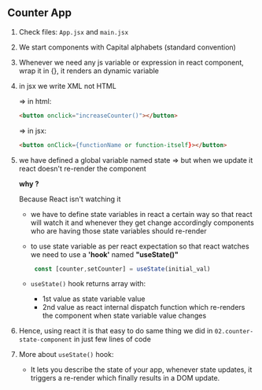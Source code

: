 ## Counter App

1. Check files: `App.jsx` and `main.jsx`
2. We start components with Capital alphabets (standard convention)
  
3. Whenever we need any js variable or expression in 
   react component, wrap it in {}, it renders an dynamic
   variable
4. in jsx we write XML not HTML
   
    => in html: 
    ```html
    <button onclick="increaseCounter()"></button>
    ```
    => in jsx:  
    ```html
    <button onClick={functionName or function-itself}></button>
    ```
5. we have defined a global variable named state => but when we update it 
    react doesn't re-render the component

   **why ?**

   Because React isn't watching it 
    
   - we have to define state variables in react 
    a certain way so that react will watch it and whenever they get change 
    accordingly components who are having those state variables should re-render

   - to use state variable as per react expectation so that react watches we 
       need to use a **'hook'** named **"useState()"**

      ```js
       const [counter,setCounter] = useState(initial_val)
      ```
   - `useState()` hook returns array with:
      - 1st value as state variable value
      - 2nd value as react internal dispatch function which re-renders the component when state variable value changes
6. Hence, using react it is that easy to do same thing we did in `02.counter-state-component` in just few lines of code

7. More about `useState()` hook:
   - It lets you describe the state of your app, whenever state updates, it triggers a re-render which finally results in a DOM update.